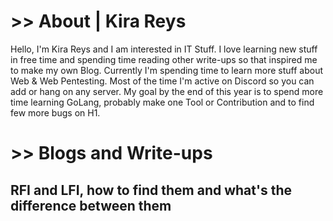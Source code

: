 # >> About | Kira Reys

Hello, I'm Kira Reys and I am interested in IT Stuff. I love learning new stuff in free time and spending time reading other write-ups so that inspired me to make my own Blog. Currently I'm spending time to learn more stuff about Web & Web Pentesting. Most of the time I'm active on Discord so you can add or hang on any server. My goal by the end of this year is to spend more time learning GoLang, probably make one Tool or Contribution and to find few more bugs on H1.

# >> Blogs and Write-ups

## <a> RFI and LFI, how to find them and what's the difference between them </a>

